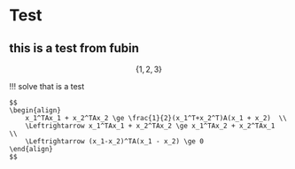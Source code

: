 # Test

## this is a test from fubin

$$ \{ 1, 2, 3  \} $$

!!! solve
    that is a test
    
    $$ 
    \begin{align}
        x_1^TAx_1 + x_2^TAx_2 \ge \frac{1}{2}(x_1^T+x_2^T)A(x_1 + x_2)  \\ 
        \Leftrightarrow x_1^TAx_1 + x_2^TAx_2 \ge x_1^TAx_2 + x_2^TAx_1  \\  
        \Leftrightarrow (x_1-x_2)^TA(x_1 - x_2) \ge 0
    \end{align}
    $$
